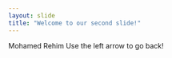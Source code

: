 ```yaml
---
layout: slide
title: "Welcome to our second slide!"
---
```

Mohamed Rehim
Use the left arrow to go back!
